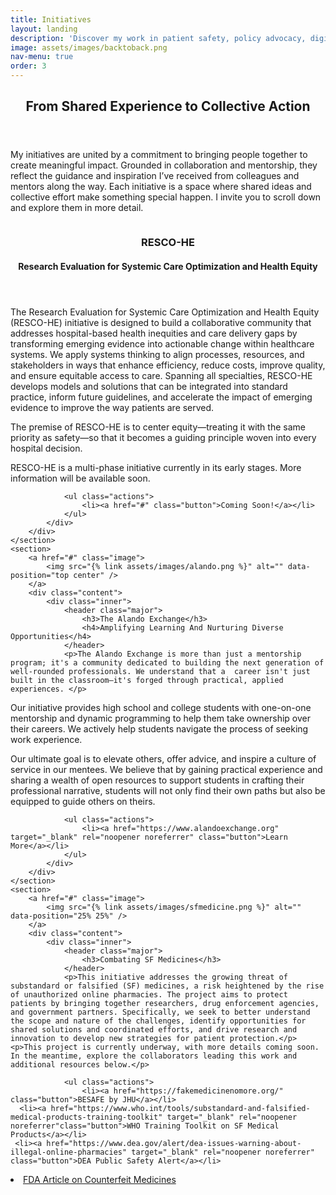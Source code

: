 ```yaml
---
title: Initiatives
layout: landing
description: 'Discover my work in patient safety, policy advocacy, digital innovation, and mentoring future health professionals.'
image: assets/images/backtoback.png
nav-menu: true
order: 3
---
```


<!-- Main -->
<div id="main">

<!-- One -->
<section id="one">
	<div class="inner">
		<header class="major">
			<h2>From Shared Experience to Collective Action</h2>
		</header>
		<p>My initiatives are united by a commitment to bringing people together to create meaningful impact. Grounded in collaboration and mentorship, they reflect the guidance and inspiration I’ve received from colleagues and mentors along the way. Each initiative is a space where shared ideas and collective effort make something special happen. I invite you to scroll down and explore them in more detail.</p>
	</div>
</section>

<!-- Two -->
<section id="two" class="spotlights">
	<section>
		<a href="#" class="image">
			<img src="{% link assets/images/RESCO-1.png %}" alt="" data-position="center center" />
		</a>
		<div class="content">
			<div class="inner">
				<header class="major">
					<h3>RESCO-HE</h3>
					<h4>Research Evaluation for Systemic Care Optimization and Health Equity</h4>
				</header>
				<p>The Research Evaluation for Systemic Care Optimization and Health Equity (RESCO-HE) initiative is designed to build a collaborative community that addresses hospital-based health inequities and care delivery gaps by transforming emerging evidence into actionable change within healthcare systems. We apply systems thinking to align processes, resources, and stakeholders in ways that enhance efficiency, reduce costs, improve quality, and ensure equitable access to care. Spanning all specialties, RESCO-HE develops models and solutions that can be integrated into standard practice, inform future guidelines, and accelerate the impact of emerging evidence to improve the way patients are served. </p>
	<p>The premise of RESCO-HE is to center equity—treating it with the same priority as safety—so that it becomes a guiding principle woven into every hospital decision.</p>
   <p> RESCO-HE is a multi-phase initiative currently in its early stages. More information will be available soon.</p>

				<ul class="actions">
					<li><a href="#" class="button">Coming Soon!</a></li>
				</ul>
			</div>
		</div>
	</section>
	<section>
		<a href="#" class="image">
			<img src="{% link assets/images/alando.png %}" alt="" data-position="top center" />
		</a>
		<div class="content">
			<div class="inner">
				<header class="major">
					<h3>The Alando Exchange</h3>
					<h4>Amplifying Learning And Nurturing Diverse Opportunities</h4>
				</header>
				<p>The Alando Exchange is more than just a mentorship program; it's a community dedicated to building the next generation of well-rounded professionals. We understand that a  career isn't just built in the classroom—it's forged through practical, applied experiences. </p>

<p>Our initiative provides high school and college students with one-on-one mentorship and dynamic programming to help them take ownership over their careers. We actively help students navigate the process of seeking work experience. </p>

<p>Our ultimate goal is to elevate others, offer advice, and inspire a culture of service in our mentees. We believe that by gaining practical experience and sharing a wealth of open resources to support students in crafting their professional narrative, students will not only find their own paths but also be equipped to guide others on theirs.</p>

				<ul class="actions">
					<li><a href="https://www.alandoexchange.org" target="_blank" rel="noopener noreferrer" class="button">Learn More</a></li>
				</ul>
			</div>
		</div>
	</section>
	<section>
		<a href="#" class="image">
			<img src="{% link assets/images/sfmedicine.png %}" alt="" data-position="25% 25%" />
		</a>
		<div class="content">
			<div class="inner">
				<header class="major">
					<h3>Combating SF Medicines</h3>
				</header>
				<p>This initiative addresses the growing threat of substandard or falsified (SF) medicines, a risk heightened by the rise of unauthorized online pharmacies. The project aims to protect patients by bringing together researchers, drug enforcement agencies, and government partners. Specifically, we seek to better understand the scope and nature of the challenges, identify opportunities for shared solutions and coordinated efforts, and drive research and innovation to develop new strategies for patient protection.</p>
	<p>This project is currently underway, with more details coming soon. In the meantime, explore the collaborators leading this work and additional resources below.</p>

 <head>
  <style>
    .actions li {
      margin-right: 10px;
      margin-bottom: 10px;
    }
  </style>
</head>

				<ul class="actions">
					<li><a href="https://fakemedicinenomore.org/" class="button">BESAFE by JHU</a></li>
	  <li><a href="https://www.who.int/tools/substandard-and-falsified-medical-products-training-toolkit" target="_blank" rel="noopener noreferrer"class="button">WHO Training Toolkit on SF Medical Products</a></li>
	 <li><a href="https://www.dea.gov/alert/dea-issues-warning-about-illegal-online-pharmacies" target="_blank" rel="noopener noreferrer" class="button">DEA Public Safety Alert</a></li>
  
  <li><a href="https://www.fda.gov/drugs/buying-using-medicine-safely/counterfeit-medicine#:~:text=Counterfeit%20(fake%20or%20falsified)%20medicines,the%20safest%20in%20the%20world." target="_blank" rel="noopener noreferrer" class="button">FDA Article on Counterfeit Medicines</a></li>
				</ul>
			</div>
		</div>
	</section>
</section>


